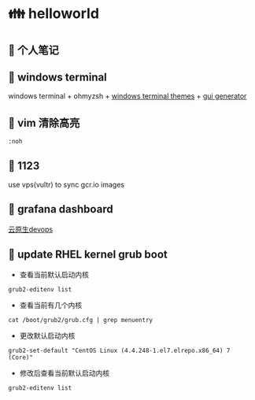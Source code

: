 # :family: helloworld

## :couple: 个人笔记
## :memo: windows terminal
windows terminal + ohmyzsh + [windows terminal themes](https://windowsterminalthemes.dev/) + [gui generator](https://www.guidgen.com/)

## :memo: vim 清除高亮 
```
:noh
```

## :memo: 1123
use vps(vultr) to sync gcr.io images


## :memo: grafana dashboard
[云原生devops](https://github.com/starsliao/Prometheus)

## :memo: update RHEL kernel grub boot
- 查看当前默认启动内核
```
grub2-editenv list
```
- 查看当前有几个内核
```
cat /boot/grub2/grub.cfg | grep menuentry
```
- 更改默认启动内核
```
grub2-set-default "CentOS Linux (4.4.248-1.el7.elrepo.x86_64) 7 (Core)"
```
- 修改后查看当前默认启动内核
```
grub2-editenv list
```
